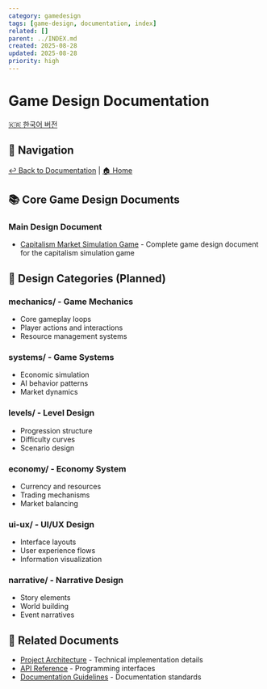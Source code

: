 ```yaml
---
category: gamedesign
tags: [game-design, documentation, index]
related: []
parent: ../INDEX.md
created: 2025-08-28
updated: 2025-08-28
priority: high
---
```


# Game Design Documentation

[🇰🇷 한국어 버전](./INDEX_KOR.md)

## 📍 Navigation

[↩️ Back to Documentation](../INDEX.md) | [🏠 Home](../../../CLAUDE.md)

## 📚 Core Game Design Documents

### Main Design Document
- [Capitalism Market Simulation Game](./capitalism-game-design-doc.md) - Complete game design document for the capitalism simulation game

## 📂 Design Categories (Planned)

### mechanics/ - Game Mechanics
- Core gameplay loops
- Player actions and interactions
- Resource management systems

### systems/ - Game Systems  
- Economic simulation
- AI behavior patterns
- Market dynamics

### levels/ - Level Design
- Progression structure
- Difficulty curves
- Scenario design

### economy/ - Economy System
- Currency and resources
- Trading mechanisms
- Market balancing

### ui-ux/ - UI/UX Design
- Interface layouts
- User experience flows
- Information visualization

### narrative/ - Narrative Design
- Story elements
- World building
- Event narratives

## 🔗 Related Documents

- [Project Architecture](../architecture/INDEX.md) - Technical implementation details
- [API Reference](../api/INDEX.md) - Programming interfaces
- [Documentation Guidelines](../guidelines/DOCUMENTATION_GUIDELINES.md) - Documentation standards